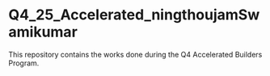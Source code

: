 # Q4_25_Accelerated_ningthoujamSwamikumar
This repository contains the works done during the Q4 Accelerated Builders Program.
